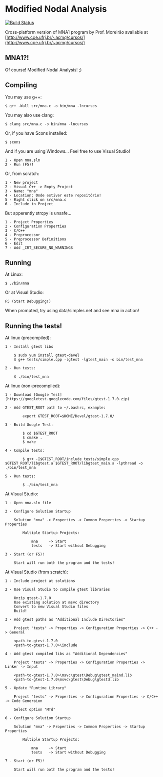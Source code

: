 Modified Nodal Analysis
=======================
[![Build Status](https://travis-ci.org/dhiana/mna.svg?branch=master)](https://travis-ci.org/dhiana/mna)

Cross-platform version of MNA1 program by Prof. Moreirão available at
[http://www.coe.ufrj.br/~acmq/cursos/](http://www.coe.ufrj.br/~acmq/cursos/)


MNA1?!
------

Of course! Modified Nodal Analysis! ;)


Compiling
---------

You may use g++:

    $ g++ -Wall src/mna.c -o bin/mna -lncurses

You may also use clang:

    $ clang src/mna.c -o bin/mna -lncurses

Or, if you have Scons installed:

    $ scons

And if you are using Windows... Feel free to use Visual Studio!

    1 - Open mna.sln
    2 - Run (F5)!

Or, from scratch:

    1 - New project
    2 - Visual C++ -> Empty Project
    3 - Name: "mna"
    4 - Location: Onde estiver este repositório!
    5 - Right click on src/mna.c
    6 - Include in Project

But apperently strcpy is unsafe...

    1 - Project Properties
    2 - Configuration Properties
    3 - C/C++
    4 - Preprocessor
    5 - Preprocessor Definitions
    6 - Edit
    7 - Add _CRT_SECURE_NO_WARNINGS

Running
-------

At Linux:

    $ ./bin/mna

Or at Visual Studio:

    F5 (Start Debugging!)

When prompted, try using data/simples.net and see mna in action!

Running the tests!
------------------

At linux (precompiled):

    1 - Install gtest libs

        $ sudo yum install gtest-devel
        $ g++ tests/simple.cpp -lgtest -lgtest_main -o bin/test_mna

    2 - Run tests:

        $ ./bin/test_mna


At linux (non-precompiled):

    1 - Download [Google Test](https://googletest.googlecode.com/files/gtest-1.7.0.zip)

    2 - Add GTEST_ROOT path to ~/.bashrc, example:

            export GTEST_ROOT=$HOME/Devel/gtest-1.7.0/

    3 - Build Google Test:

            $ cd $GTEST_ROOT
            $ cmake .
            $ make

    4 - Compile tests:

            $ g++ -I$GTEST_ROOT/include tests/simple.cpp $GTEST_ROOT/libgtest.a $GTEST_ROOT/libgtest_main.a -lpthread -o ./bin/test_mna

    5 - Run tests:

            $ ./bin/test_mna


At Visual Studio:

    1 - Open mna.sln file

    2 - Configure Solution Startup

        Solution "mna" -> Properties -> Commom Properties -> Startup Properties
        
            Multiple Startup Projects:

                mna     -> Start
                tests   -> Start without Debugging

    3 - Start (or F5)!

        Start will run both the program and the tests!

At Visual Studio (from scratch):

    1 - Include project at solutions

    2 - Use Visual Studio to compile gtest libraries

        Unzip gtest-1.7.0
        Use existing solution at msvc directory
        Convert to new Visual Studio files
        Build!

    3 - Add gtest paths as "Additional Include Directories"

        Project "tests" -> Properties -> Configuration Properties -> C++ -> General

        <path-to-gtest-1.7.0
        <path-to-gtest-1.7.0>\include

    4 - Add gtest compiled libs as "Additional Dependencies" 

        Project "tests" -> Properties -> Configuration Properties -> Linker -> Input

        <path-to-gtest-1.7.0>\msvc\gtest\Debug\gtest_maind.lib
        <path-to-gtest-1.7.0\msvc\gtest\Debug\gtestd.lib

    5 - Update "Runtime Library"

        Project "tests" -> Properties -> Configuration Properties -> C/C++ -> Code Generaion

        Select option "MTd"

    6 - Configure Solution Startup

        Solution "mna" -> Properties -> Commom Properties -> Startup Properties
        
            Multiple Startup Projects:

                mna     -> Start
                tests   -> Start without Debugging

    7 - Start (or F5)!

        Start will run both the program and the tests!
